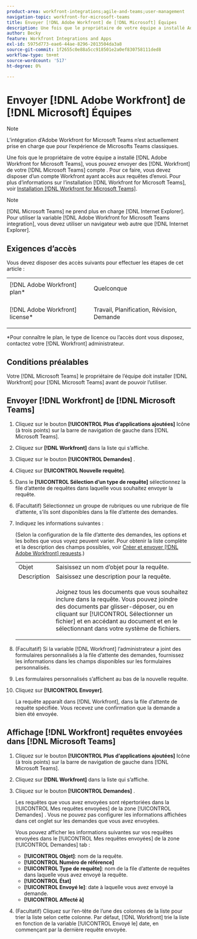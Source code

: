```yaml
---
product-area: workfront-integrations;agile-and-teams;user-management
navigation-topic: workfront-for-microsoft-teams
title: Envoyer [!DNL Adobe Workfront] de [!DNL Microsoft] Équipes
description: Une fois que le propriétaire de votre équipe a installé Adobe Workfront pour les Microsofts Teams, vous pouvez envoyer des demandes Workfront depuis votre compte de Microsofts Teams. Pour ce faire, vous devez disposer d’un compte Workfront ayant accès aux requêtes d’envoi. Pour plus d’informations sur l’installation de Workfront pour les Microsofts Teams, voir Installation de Workfront pour les Microsofts Teams.
author: Becky
feature: Workfront Integrations and Apps
exl-id: 5975d773-eae6-44ae-8296-2013504da3a8
source-git-commit: 1f2655c0e88a5cc918501e2a0ef830758111ded8
workflow-type: tm+mt
source-wordcount: '517'
ht-degree: 0%

---
```


# Envoyer [!DNL Adobe Workfront] de [!DNL Microsoft] Équipes

>[!NOTE]
>
>L’intégration d’Adobe Workfront for Microsoft Teams n’est actuellement prise en charge que pour l’expérience de Microsofts Teams classiques.

Une fois que le propriétaire de votre équipe a installé [!DNL Adobe Workfront for Microsoft Teams], vous pouvez envoyer des [!DNL Workfront] de votre [!DNL Microsoft Teams] compte . Pour ce faire, vous devez disposer d’un compte Workfront ayant accès aux requêtes d’envoi. Pour plus d’informations sur l’installation [!DNL Workfront for Microsoft Teams], voir [Installation [!DNL Workfront for Microsoft Teams]](../../workfront-integrations-and-apps/using-workfront-with-microsoft-teams/install-workfront-ms-teams.md).

>[!NOTE]
>
>[!DNL Microsoft Teams] ne prend plus en charge [!DNL Internet Explorer]. Pour utiliser la variable [!DNL Adobe Workfront for Microsoft Teams integration], vous devez utiliser un navigateur web autre que [!DNL Internet Explorer].


## Exigences d’accès

Vous devez disposer des accès suivants pour effectuer les étapes de cet article :

<table style="table-layout:auto"> 
 <col> 
 <col> 
 <tbody> 
  <tr> 
   <td role="rowheader">[!DNL Adobe Workfront] plan*</td> 
   <td> <p>Quelconque</p> </td> 
  </tr> 
  <tr> 
   <td role="rowheader">[!DNL Adobe Workfront] license*</td> 
   <td> <p>Travail, Planification, Révision, Demande</p> </td> 
  </tr> 
 </tbody> 
</table>

&#42;Pour connaître le plan, le type de licence ou l’accès dont vous disposez, contactez votre [!DNL Workfront] administrateur.

## Conditions préalables

Votre [!DNL Microsoft Teams] le propriétaire de l’équipe doit installer [!DNL Workfront] pour [!DNL Microsoft Teams] avant de pouvoir l’utiliser.

## Envoyer [!DNL Workfront] de [!DNL Microsoft Teams]

1. Cliquez sur le bouton **[!UICONTROL Plus d’applications ajoutées]** Icône (à trois points) sur la barre de navigation de gauche dans [!DNL Microsoft Teams].

1. Cliquez sur **[!DNL Workfront]** dans la liste qui s’affiche.
1. Cliquez sur le bouton **[!UICONTROL Demandes]** .
1. Cliquez sur **[!UICONTROL Nouvelle requête]**.
1. Dans le **[!UICONTROL Sélection d’un type de requête]** sélectionnez la file d’attente de requêtes dans laquelle vous souhaitez envoyer la requête.
1. (Facultatif) Sélectionnez un groupe de rubriques ou une rubrique de file d’attente, s’ils sont disponibles dans la file d’attente des demandes.
1. Indiquez les informations suivantes :

   (Selon la configuration de la file d’attente des demandes, les options et les boîtes que vous voyez peuvent varier. Pour obtenir la liste complète et la description des champs possibles, voir [Créer et envoyer [!DNL Adobe Workfront] requests](../../manage-work/requests/create-requests/create-submit-requests.md).)

   <table style="table-layout:auto"> 
    <col> 
    <col> 
    <tbody> 
     <tr> 
      <td role="rowheader">Objet</td> 
      <td>Saisissez un nom d’objet pour la requête.</td> 
     </tr> 
     <tr> 
      <td role="rowheader">Description</td> 
      <td>Saisissez une description pour la requête.</td> 
     </tr> 
     <tr> 
      <td role="rowheader"> </td> 
      <td> <p>Joignez tous les documents que vous souhaitez inclure dans la requête. Vous pouvez joindre des documents par glisser-déposer, ou en cliquant sur [!UICONTROL Sélectionner un fichier] et en accédant au document et en le sélectionnant dans votre système de fichiers.</p> </td> 
     </tr> 
    </tbody> 
   </table>

1. (Facultatif) Si la variable [!DNL Workfront] l’administrateur a joint des formulaires personnalisés à la file d’attente des demandes, fournissez les informations dans les champs disponibles sur les formulaires personnalisés.
1. Les formulaires personnalisés s’affichent au bas de la nouvelle requête.
1. Cliquez sur **[!UICONTROL Envoyer]**.

   La requête apparaît dans [!DNL Workfront], dans la file d’attente de requête spécifiée. Vous recevez une confirmation que la demande a bien été envoyée.

## Affichage [!DNL Workfront] requêtes envoyées dans [!DNL Microsoft Teams]

1. Cliquez sur le bouton **[!UICONTROL Plus d’applications ajoutées]** Icône (à trois points) sur la barre de navigation de gauche dans [!DNL Microsoft Teams].

1. Cliquez sur **[!DNL Workfront]** dans la liste qui s’affiche.
1. Cliquez sur le bouton **[!UICONTROL Demandes]** .

   Les requêtes que vous avez envoyées sont répertoriées dans la [!UICONTROL Mes requêtes envoyées] de la zone [!UICONTROL Demandes] . Vous ne pouvez pas configurer les informations affichées dans cet onglet sur les demandes que vous avez envoyées.

   Vous pouvez afficher les informations suivantes sur vos requêtes envoyées dans le [!UICONTROL Mes requêtes envoyées] de la zone [!UICONTROL Demandes] tab :

   * **[!UICONTROL Objet]**: nom de la requête.
   * **[!UICONTROL Numéro de référence]**
   * **[!UICONTROL Type de requête]**: nom de la file d’attente de requêtes dans laquelle vous avez envoyé la requête.
   * **[!UICONTROL État]**
   * **[!UICONTROL Envoyé le]**: date à laquelle vous avez envoyé la demande.
   * **[!UICONTROL Affecté à]**

1. (Facultatif) Cliquez sur l’en-tête de l’une des colonnes de la liste pour trier la liste selon cette colonne. Par défaut, [!DNL Workfront] trie la liste en fonction de la variable [!UICONTROL Envoyé le] date, en commençant par la dernière requête envoyée.
